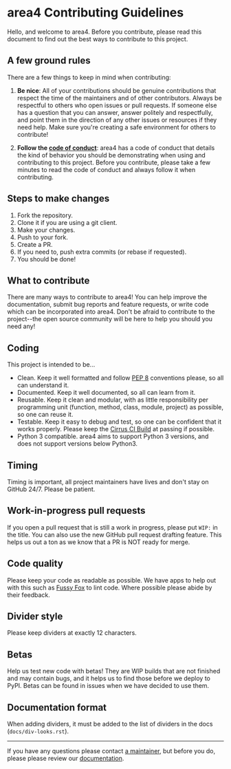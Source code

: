 # area4 Contributing Guidelines

Hello, and welcome to area4. Before you contribute,
please read this document to find out the best ways to contribute to this project.

## A few ground rules

There are a few things to keep in mind when contributing:

1. **Be nice**: All of your contributions should be genuine contributions that respect the time of the maintainers and of other contributors. Always be respectful to others who open issues or pull requests. If someone else has a question that you can answer, answer politely and respectfully, and point them in the direction of any other issues or resources if they need help. Make sure you're creating a safe environment for others to contribute!

2. **Follow the [code of conduct](https://github.com/area4lib/area4/blob/master/CODE_OF_CONDUCT.md)**: area4 has a code of conduct that details the kind of behavior you should be demonstrating when using and contributing to this project. Before you contribute, please take a few minutes to read the code of conduct and always follow it when contributing.

## Steps to make changes

1. Fork the repository.
2. Clone it if you are using a git client.
3. Make your changes.
4. Push to your fork.
5. Create a PR.
6. If you need to, push extra commits (or rebase if requested).
7. You should be done!

## What to contribute

There are many ways to contribute to area4!
You can help improve the documentation, submit bug reports and feature requests,
or write code which can be incorporated into area4.
Don't be afraid to contribute to the project--the open source community
will be here to help you should you need any!

## Coding

This project is intended to be...

- Clean. Keep it well formatted and follow [PEP 8](https://www.python.org/dev/peps/pep-0008/) conventions please, so all can understand it.
- Documented. Keep it well documented, so all can learn from it.
- Reusable. Keep it clean and modular, with as little responsibility per programming unit (function, method, class, module, project) as possible, so one can reuse it.
- Testable. Keep it easy to debug and test, so one can be confident that it works properly.  Please keep the [Cirrus CI Build](https://cirrus-ci.com/github/area4lib/area4) at passing if possible.
- Python 3 compatible. area4 aims to support Python 3 versions, and does not support versions below Python3.

## Timing

Timing is important, all project maintainers have lives and don't stay on GitHub 24/7.
Please be patient.

## Work-in-progress pull requests

If you open a pull request that is still a work in progress,
please put `WIP:` in the title.
You can also use the new GitHub pull request drafting feature.
This helps us out a ton as we know that a PR is NOT ready for merge.

## Code quality

Please keep your code as readable as possible.
We have apps to help out with this such as [Fussy Fox](https://fussyfox.github.io) to lint code.
Where possible please abide by their feedback.

## Divider style

Please keep dividers at exactly 12 characters.

## Betas

Help us test new code with betas!
They are WIP builds that are not finished and may contain bugs, and it helps us to find those before we deploy to PyPI.
Betas can be found in issues when we have decided to use them.

## Documentation format

When adding dividers, it must be added to the list of dividers in the docs (`docs/div-looks.rst`).

-------------------

If you have any questions please contact [a maintainer](mailto:me@rdil.rocks),
but before you do, please please review our [documentation](https://area4.readthedocs.io/en/stable).
